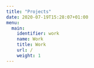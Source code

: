 ```yaml
---
title: "Projects"
date: 2020-07-19T15:28:07+01:00
menu:
  main:
    identifier: work
    name: Work
    title: Work
    url: /
    weight: 1
---
```


